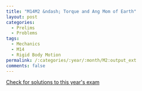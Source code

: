 ```yaml
---
title: "M14M2 &ndash; Torque and Ang Mom of Earth"
layout: post
categories:
  - Prelims
  - Problems
tags:
  - Mechanics
  - M14
  - Rigid Body Motion
permalink: /:categories/:year/:month/M2:output_ext
comments: false
---
```

<object data="2014M2M.pdf" type="application/pdf" width="100%" height="500"></object>
<div class="message"><a href='https://princetonprelim.com/prelim/33/'>Check for solutions to this year's exam</a></div>